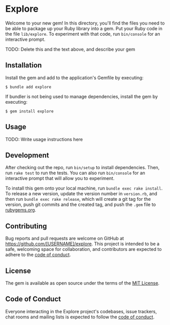 # Explore

Welcome to your new gem! In this directory, you'll find the files you need to be able to package up your Ruby library into a gem. Put your Ruby code in the file `lib/explore`. To experiment with that code, run `bin/console` for an interactive prompt.

TODO: Delete this and the text above, and describe your gem

## Installation

Install the gem and add to the application's Gemfile by executing:

    $ bundle add explore

If bundler is not being used to manage dependencies, install the gem by executing:

    $ gem install explore

## Usage

TODO: Write usage instructions here

## Development

After checking out the repo, run `bin/setup` to install dependencies. Then, run `rake test` to run the tests. You can also run `bin/console` for an interactive prompt that will allow you to experiment.

To install this gem onto your local machine, run `bundle exec rake install`. To release a new version, update the version number in `version.rb`, and then run `bundle exec rake release`, which will create a git tag for the version, push git commits and the created tag, and push the `.gem` file to [rubygems.org](https://rubygems.org).

## Contributing

Bug reports and pull requests are welcome on GitHub at https://github.com/[USERNAME]/explore. This project is intended to be a safe, welcoming space for collaboration, and contributors are expected to adhere to the [code of conduct](https://github.com/[USERNAME]/explore/blob/main/CODE_OF_CONDUCT.md).

## License

The gem is available as open source under the terms of the [MIT License](https://opensource.org/licenses/MIT).

## Code of Conduct

Everyone interacting in the Explore project's codebases, issue trackers, chat rooms and mailing lists is expected to follow the [code of conduct](https://github.com/[USERNAME]/explore/blob/main/CODE_OF_CONDUCT.md).
